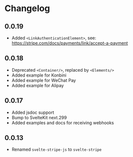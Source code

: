 # Changelog

## 0.0.19

- Added `<LinkAuthenticationElement>`, see: https://stripe.com/docs/payments/link/accept-a-payment

## 0.0.18

- Deprecated `<Container/>`, replaced by `<Elements/>`
- Added example for Konbini
- Added example for WeChat Pay
- Added example for Alipay

## 0.0.17

- Added jsdoc support
- Bump to SvelteKit next.299
- Added examples and docs for receiving webhooks

## 0.0.13

- Renamed `svelte-stripe-js` to `svelte-stripe`
